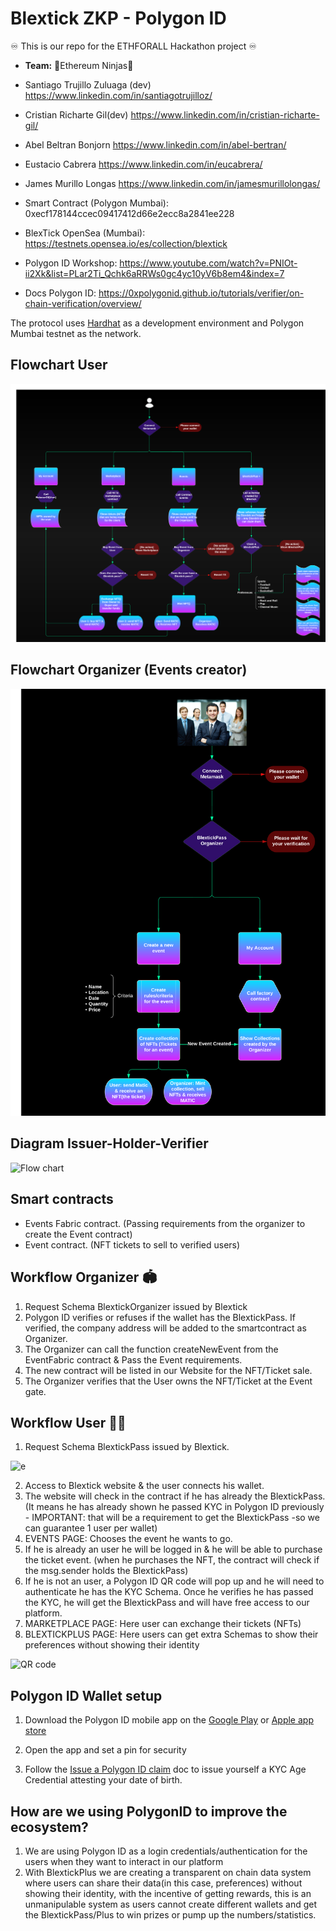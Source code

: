 # Blextick ZKP - Polygon ID

♾️ This is our repo for the ETHFORALL Hackathon project ♾️

- **Team:** 🥷Ethereum Ninjas🥷
- Santiago Trujillo Zuluaga (dev) https://www.linkedin.com/in/santiagotrujilloz/
- Cristian Richarte Gil(dev) https://www.linkedin.com/in/cristian-richarte-gil/
- Abel Beltran Bonjorn https://www.linkedin.com/in/abel-bertran/
- Eustacio Cabrera https://www.linkedin.com/in/eucabrera/
- James Murillo Longas https://www.linkedin.com/in/jamesmurillolongas/
  
- Smart Contract (Polygon Mumbai): 0xecf178144ccec09417412d66e2ecc8a2841ee228
- BlexTick OpenSea (Mumbai): https://testnets.opensea.io/es/collection/blextick 
- Polygon ID Workshop: https://www.youtube.com/watch?v=PNIOt-ii2Xk&list=PLar2Ti_Qchk6aRRWs0gc4yc10yV6b8em4&index=7
- Docs Polygon ID: https://0xpolygonid.github.io/tutorials/verifier/on-chain-verification/overview/

The protocol uses [Hardhat](https://hardhat.org/) as a development environment and Polygon Mumbai testnet as the network.

## Flowchart User 
![Flow chart]("./../client/src/Components/images/Blextick%20User.png)

## Flowchart Organizer (Events creator)
![Flow chart]("./../client/src/Components/images/Blextick%20Organizer.png)

## Diagram Issuer-Holder-Verifier
![Flow chart]("./../client/src/Components/images/Diagram.png")


## Smart contracts
- Events Fabric contract. (Passing requirements from the organizer to create the Event contract)
- Event contract. (NFT tickets to sell to verified users)

## Workflow Organizer 🏟
1. Request Schema BlextickOrganizer issued by Blextick
2. Polygon ID verifies or refuses if the wallet has the BlextickPass. If verified, the company address will be added to the smartcontract as Organizer.
3. The Organizer can call the function createNewEvent from the EventFabric contract & Pass the Event requirements.
4. The new contract will be listed in our Website for the NFT/Ticket sale.
5. The Organizer verifies that the User owns the NFT/Ticket at the Event gate.


## Workflow User 🙋‍♂
1. Request Schema BlextickPass issued by Blextick.
<img width="480" alt="e" src="https://user-images.githubusercontent.com/102038261/218482231-f1b56ba9-ecd8-46e2-b3fd-465099ffe33c.png">

2. Access to Blextick website & the user connects his wallet.
3. The website will check in the contract if he has already the BlextickPass. (It means he has already shown he passed KYC in Polygon ID  previously - IMPORTANT: that will be a requirement to get the BlextickPass -so we can guarantee 1 user per wallet)
4. EVENTS PAGE: Chooses the event he wants to go.
5. If he is already an user he will be logged in & he will be able to purchase the ticket event. (when he purchases the NFT, the contract will check if the msg.sender holds the BlextickPass)
6. If he is not an user, a Polygon ID QR code will pop up and he will need to authenticate he has the KYC Schema. Once he verifies he has passed the KYC, he will get the BlextickPass and will have free access to our platform.
7. MARKETPLACE PAGE: Here user can exchange their tickets (NFTs)
8. BLEXTICKPLUS PAGE: Here users can get extra Schemas to show their preferences without showing their identity

![QR code](https://user-images.githubusercontent.com/102038261/218482469-62d4c803-9ec0-4709-b02f-4f58ac2799d5.jpg)

## Polygon ID Wallet setup

1. Download the Polygon ID mobile app on the [Google Play](https://play.google.com/store/apps/details?id=com.polygonid.wallet) or [Apple app store](https://apps.apple.com/us/app/polygon-id/id1629870183)

2. Open the app and set a pin for security

3. Follow the [Issue a Polygon ID claim](https://polygontechnology.notion.site/Issue-yourself-a-KYC-Age-Credential-claim-a06a6fe048c34115a3d22d7d1ea315ea) doc to issue yourself a KYC Age Credential attesting your date of birth.

## How are we using PolygonID to improve the ecosystem?
1. We are using Polygon ID as a login credentials/authentication for the users when they want to interact in our platform
2. With BlextickPlus we are creating a transparent on chain data system where users can share their data(in this case, preferences) without showing their identity, with the incentive of getting rewards, this is an unmanipulable system as users cannot create different wallets and get the BlextickPass/Plus to win prizes or pump up the numbers/statistics.


